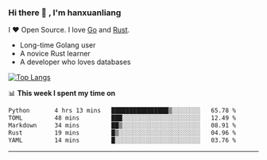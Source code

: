 ### Hi there 👋 , I'm hanxuanliang

<!--
**hanxuanliang/hanxuanliang** is a ✨ _special_ ✨ repository because its `README.md` (this file) appears on your GitHub profile.

Here are some ideas to get you started:

- 🔭 I’m currently working on ...
- 🌱 I’m currently learning ...
- 👯 I’m looking to collaborate on ...
- 🤔 I’m looking for help with ...
- 💬 Ask me about ...
- 📫 How to reach me: ...
- 😄 Pronouns: ...
- ⚡ Fun fact: ...
-->
I ❤ Open Source. I love [Go](https://golang.org) and [Rust](https://www.rust-lang.org/zh-CN/).

* Long-time Golang user
* A novice Rust learner
* A developer who loves databases

[![Top Langs](https://github-readme-stats.vercel.app/api?username=hanxuanliang&show_icons=true&count_private=true&line_height=40)](https://github.com/anuraghazra/github-readme-stats)

📊 **This week I spent my time on**
<!--START_SECTION:waka-->

```txt
Python       4 hrs 13 mins   ████████████████▒░░░░░░░░   65.78 %
TOML         48 mins         ███░░░░░░░░░░░░░░░░░░░░░░   12.49 %
Markdown     34 mins         ██▒░░░░░░░░░░░░░░░░░░░░░░   08.91 %
Rust         19 mins         █▒░░░░░░░░░░░░░░░░░░░░░░░   04.96 %
YAML         14 mins         █░░░░░░░░░░░░░░░░░░░░░░░░   03.76 %
```

<!--END_SECTION:waka-->

***
